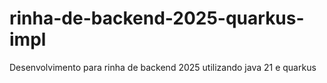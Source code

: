 # rinha-de-backend-2025-quarkus-impl
Desenvolvimento para rinha de backend 2025 utilizando java 21 e quarkus
